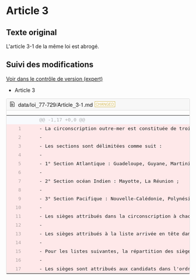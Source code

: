# Article 3

## Texte original

L'article 3-1 de la même loi est abrogé.

## Suivi des modifications

[Voir dans le contrôle de version (expert)](https://github.com/Legilibre/loi_77-729/issues/9)

* Article 3

<style>
.d2h-wrapper{text-align:left}.d2h-file-header{padding:5px 10px;border-bottom:1px solid #d8d8d8;background-color:#f7f7f7}.d2h-file-stats{display:-webkit-box;display:-ms-flexbox;display:flex;margin-left:auto;font-size:14px}.d2h-lines-added{text-align:right;border:1px solid #b4e2b4;border-radius:5px 0 0 5px;color:#399839;padding:2px;vertical-align:middle}.d2h-lines-deleted{text-align:left;border:1px solid #e9aeae;border-radius:0 5px 5px 0;color:#c33;padding:2px;vertical-align:middle;margin-left:1px}.d2h-file-name-wrapper{display:-webkit-box;display:-ms-flexbox;display:flex;-webkit-box-align:center;-ms-flex-align:center;align-items:center;width:100%;font-family:"Source Sans Pro","Helvetica Neue",Helvetica,Arial,sans-serif;font-size:15px}.d2h-file-name{white-space:nowrap;text-overflow:ellipsis;overflow-x:hidden;line-height:21px}.d2h-file-wrapper{border:1px solid #ddd;border-radius:3px;margin-bottom:1em}.d2h-diff-table{width:100%;border-collapse:collapse;font-family:Menlo,Consolas,monospace;font-size:13px}.d2h-diff-tbody>tr>td{height:20px;line-height:20px}.d2h-files-diff{display:block;width:100%;height:100%}.d2h-file-diff{overflow-x:scroll;overflow-y:hidden}.d2h-file-side-diff{display:inline-block;overflow-x:scroll;overflow-y:hidden;width:50%;margin-right:-4px;margin-bottom:-8px}.d2h-code-line{display:inline-block;white-space:nowrap;padding:0 10px;margin-left:80px}.d2h-code-side-line{display:inline-block;white-space:nowrap;padding:0 10px;margin-left:50px}.d2h-code-line del,.d2h-code-side-line del{display:inline-block;margin-top:-1px;text-decoration:none;background-color:#ffb6ba;border-radius:.2em}.d2h-code-line ins,.d2h-code-side-line ins{display:inline-block;margin-top:-1px;text-decoration:none;background-color:#97f295;border-radius:.2em;text-align:left}.d2h-code-line-prefix{display:inline;background:0 0;padding:0;word-wrap:normal;white-space:pre}.d2h-code-line-ctn{display:inline;background:0 0;padding:0;word-wrap:normal;white-space:pre}.line-num1{box-sizing:border-box;float:left;width:40px;overflow:hidden;text-overflow:ellipsis;padding-left:3px}.line-num2{box-sizing:border-box;float:right;width:40px;overflow:hidden;text-overflow:ellipsis;padding-left:3px}.d2h-code-linenumber{box-sizing:border-box;position:absolute;width:86px;padding-left:2px;padding-right:2px;background-color:#fff;color:rgba(0,0,0,.3);text-align:right;border:solid #eee;border-width:0 1px 0 1px;cursor:pointer}.d2h-code-side-linenumber{box-sizing:border-box;position:absolute;width:56px;padding-left:5px;padding-right:5px;background-color:#fff;color:rgba(0,0,0,.3);text-align:right;border:solid #eee;border-width:0 1px 0 1px;cursor:pointer;overflow:hidden;text-overflow:ellipsis}.d2h-del{background-color:#fee8e9;border-color:#e9aeae}.d2h-ins{background-color:#dfd;border-color:#b4e2b4}.d2h-info{background-color:#f8fafd;color:rgba(0,0,0,.3);border-color:#d5e4f2}.d2h-file-diff .d2h-del.d2h-change{background-color:#fdf2d0}.d2h-file-diff .d2h-ins.d2h-change{background-color:#ded}.d2h-file-list-wrapper{margin-bottom:10px}.d2h-file-list-wrapper a{text-decoration:none;color:#3572b0}.d2h-file-list-wrapper a:visited{color:#3572b0}.d2h-file-list-header{text-align:left}.d2h-file-list-title{font-weight:700}.d2h-file-list-line{display:-webkit-box;display:-ms-flexbox;display:flex;text-align:left}.d2h-file-list{display:block;list-style:none;padding:0;margin:0}.d2h-file-list>li{border-bottom:#ddd solid 1px;padding:5px 10px;margin:0}.d2h-file-list>li:last-child{border-bottom:none}.d2h-file-switch{display:none;font-size:10px;cursor:pointer}.d2h-icon-wrapper{line-height:31px}.d2h-icon{vertical-align:middle;margin-right:10px;fill:currentColor}.d2h-deleted{color:#c33}.d2h-added{color:#399839}.d2h-changed{color:#d0b44c}.d2h-moved{color:#3572b0}.d2h-tag{display:-webkit-box;display:-ms-flexbox;display:flex;font-size:10px;margin-left:5px;padding:0 2px;background-color:#fff}.d2h-deleted-tag{border:#c33 1px solid}.d2h-added-tag{border:#399839 1px solid}.d2h-changed-tag{border:#d0b44c 1px solid}.d2h-moved-tag{border:#3572b0 1px solid}.selecting-left .d2h-code-line,.selecting-left .d2h-code-line *,.selecting-left .d2h-code-side-line,.selecting-left .d2h-code-side-line *,.selecting-right td.d2h-code-linenumber,.selecting-right td.d2h-code-linenumber *,.selecting-right td.d2h-code-side-linenumber,.selecting-right td.d2h-code-side-linenumber *{-webkit-touch-callout:none;-webkit-user-select:none;-moz-user-select:none;-ms-user-select:none;user-select:none}.selecting-left .d2h-code-line ::-moz-selection,.selecting-left .d2h-code-line::-moz-selection,.selecting-left .d2h-code-side-line ::-moz-selection,.selecting-left .d2h-code-side-line::-moz-selection,.selecting-right td.d2h-code-linenumber::-moz-selection,.selecting-right td.d2h-code-side-linenumber ::-moz-selection,.selecting-right td.d2h-code-side-linenumber::-moz-selection{background:0 0}.selecting-left .d2h-code-line ::selection,.selecting-left .d2h-code-line::selection,.selecting-left .d2h-code-side-line ::selection,.selecting-left .d2h-code-side-line::selection,.selecting-right td.d2h-code-linenumber::selection,.selecting-right td.d2h-code-side-linenumber ::selection,.selecting-right td.d2h-code-side-linenumber::selection{background:0 0}
</style>

<style>.d2h-wrapper table{margin-bottom:0!important} .d2h-wrapper table td {padding:2px 0!important;border:none}</style>

<div id="diff">
  <div class="d2h-wrapper">
    <div class="d2h-file-wrapper" data-lang="md" id="d2h-453513">
    <div class="d2h-file-header">
    <span class="d2h-file-name-wrapper">
    <span class="d2h-icon-wrapper"><svg aria-hidden="true" class="d2h-icon" height="16" version="1.1" viewBox="0 0 12 16" width="12">
    <path d="M6 5H2v-1h4v1zM2 8h7v-1H2v1z m0 2h7v-1H2v1z m0 2h7v-1H2v1z m10-7.5v9.5c0 0.55-0.45 1-1 1H1c-0.55 0-1-0.45-1-1V2c0-0.55 0.45-1 1-1h7.5l3.5 3.5z m-1 0.5L8 2H1v12h10V5z"></path>
</svg></span>
    <span class="d2h-file-name">data/loi_77-729/Article_3-1.md</span>
    <span class="d2h-tag d2h-changed d2h-changed-tag">CHANGED</span></span>
    </div>
    <div class="d2h-file-diff">
        <div class="d2h-code-wrapper">
            <table class="d2h-diff-table">
                <tbody class="d2h-diff-tbody">
                <tr>
    <td class="d2h-code-linenumber d2h-info"></td>
    <td class="d2h-info">
        <div class="d2h-code-line d2h-info">@@ -1,17 +0,0 @@</div>
    </td>
</tr><tr>
    <td class="d2h-code-linenumber d2h-del">
      <div class="line-num1">1</div>
<div class="line-num2"></div>
    </td>
    <td class="d2h-del">
        <div class="d2h-code-line d2h-del">
            <span class="d2h-code-line-prefix">-</span>
            <span class="d2h-code-line-ctn">La circonscription outre-mer est constituée de trois sections. Chaque liste présentée dans cette circonscription comporte au moins un candidat par section. Le décret prévu au III de l'article 4 répartit les sièges de la circonscription outre-mer entre les trois sections.</span>
        </div>
    </td>
</tr><tr>
    <td class="d2h-code-linenumber d2h-del">
      <div class="line-num1">2</div>
<div class="line-num2"></div>
    </td>
    <td class="d2h-del">
        <div class="d2h-code-line d2h-del">
            <span class="d2h-code-line-prefix">-</span>
        </div>
    </td>
</tr><tr>
    <td class="d2h-code-linenumber d2h-del">
      <div class="line-num1">3</div>
<div class="line-num2"></div>
    </td>
    <td class="d2h-del">
        <div class="d2h-code-line d2h-del">
            <span class="d2h-code-line-prefix">-</span>
            <span class="d2h-code-line-ctn">Les sections sont délimitées comme suit :</span>
        </div>
    </td>
</tr><tr>
    <td class="d2h-code-linenumber d2h-del">
      <div class="line-num1">4</div>
<div class="line-num2"></div>
    </td>
    <td class="d2h-del">
        <div class="d2h-code-line d2h-del">
            <span class="d2h-code-line-prefix">-</span>
        </div>
    </td>
</tr><tr>
    <td class="d2h-code-linenumber d2h-del">
      <div class="line-num1">5</div>
<div class="line-num2"></div>
    </td>
    <td class="d2h-del">
        <div class="d2h-code-line d2h-del">
            <span class="d2h-code-line-prefix">-</span>
            <span class="d2h-code-line-ctn">1° Section Atlantique : Guadeloupe, Guyane, Martinique, Saint-Barthélemy, Saint-Martin, Saint-Pierre-et-Miquelon ;</span>
        </div>
    </td>
</tr><tr>
    <td class="d2h-code-linenumber d2h-del">
      <div class="line-num1">6</div>
<div class="line-num2"></div>
    </td>
    <td class="d2h-del">
        <div class="d2h-code-line d2h-del">
            <span class="d2h-code-line-prefix">-</span>
        </div>
    </td>
</tr><tr>
    <td class="d2h-code-linenumber d2h-del">
      <div class="line-num1">7</div>
<div class="line-num2"></div>
    </td>
    <td class="d2h-del">
        <div class="d2h-code-line d2h-del">
            <span class="d2h-code-line-prefix">-</span>
            <span class="d2h-code-line-ctn">2° Section océan Indien : Mayotte, La Réunion ;</span>
        </div>
    </td>
</tr><tr>
    <td class="d2h-code-linenumber d2h-del">
      <div class="line-num1">8</div>
<div class="line-num2"></div>
    </td>
    <td class="d2h-del">
        <div class="d2h-code-line d2h-del">
            <span class="d2h-code-line-prefix">-</span>
        </div>
    </td>
</tr><tr>
    <td class="d2h-code-linenumber d2h-del">
      <div class="line-num1">9</div>
<div class="line-num2"></div>
    </td>
    <td class="d2h-del">
        <div class="d2h-code-line d2h-del">
            <span class="d2h-code-line-prefix">-</span>
            <span class="d2h-code-line-ctn">3° Section Pacifique : Nouvelle-Calédonie, Polynésie française, Wallis-et-Futuna.</span>
        </div>
    </td>
</tr><tr>
    <td class="d2h-code-linenumber d2h-del">
      <div class="line-num1">10</div>
<div class="line-num2"></div>
    </td>
    <td class="d2h-del">
        <div class="d2h-code-line d2h-del">
            <span class="d2h-code-line-prefix">-</span>
        </div>
    </td>
</tr><tr>
    <td class="d2h-code-linenumber d2h-del">
      <div class="line-num1">11</div>
<div class="line-num2"></div>
    </td>
    <td class="d2h-del">
        <div class="d2h-code-line d2h-del">
            <span class="d2h-code-line-prefix">-</span>
            <span class="d2h-code-line-ctn">Les sièges attribués dans la circonscription à chacune des listes en application de l'article 3 sont ensuite répartis entre sections, dans l'ordre décroissant des voix obtenues par chacune des listes. En cas d'égalité des suffrages, la liste dont la moyenne d'âge est la plus élevée est placée en tête dans l'ordre de répartition des sièges.</span>
        </div>
    </td>
</tr><tr>
    <td class="d2h-code-linenumber d2h-del">
      <div class="line-num1">12</div>
<div class="line-num2"></div>
    </td>
    <td class="d2h-del">
        <div class="d2h-code-line d2h-del">
            <span class="d2h-code-line-prefix">-</span>
        </div>
    </td>
</tr><tr>
    <td class="d2h-code-linenumber d2h-del">
      <div class="line-num1">13</div>
<div class="line-num2"></div>
    </td>
    <td class="d2h-del">
        <div class="d2h-code-line d2h-del">
            <span class="d2h-code-line-prefix">-</span>
            <span class="d2h-code-line-ctn">Les sièges attribués à la liste arrivée en tête dans la circonscription en application de l'article 3 sont répartis entre les sections qui la composent au prorata du pourcentage des suffrages exprimés obtenus par la liste dans chaque section. Cette attribution opérée, les sièges restant à attribuer sont répartis entre les sections selon la règle de la plus forte moyenne. Si plusieurs sections ont la même moyenne pour l'attribution du dernier siège, celui-ci revient à la section qui a obtenu le plus grand nombre de suffrages. En cas d'égalité de suffrages, le siège est attribué à la section dont le candidat susceptible d'être proclamé élu est le plus âgé.</span>
        </div>
    </td>
</tr><tr>
    <td class="d2h-code-linenumber d2h-del">
      <div class="line-num1">14</div>
<div class="line-num2"></div>
    </td>
    <td class="d2h-del">
        <div class="d2h-code-line d2h-del">
            <span class="d2h-code-line-prefix">-</span>
        </div>
    </td>
</tr><tr>
    <td class="d2h-code-linenumber d2h-del">
      <div class="line-num1">15</div>
<div class="line-num2"></div>
    </td>
    <td class="d2h-del">
        <div class="d2h-code-line d2h-del">
            <span class="d2h-code-line-prefix">-</span>
            <span class="d2h-code-line-ctn">Pour les listes suivantes, la répartition des sièges entre sections est faite de façon analogue, dans la limite du nombre de sièges par section. Lorsque les sièges d'une section sont intégralement pourvus, la répartition des sièges suivants est faite dans les sections disposant de sièges à pourvoir.</span>
        </div>
    </td>
</tr><tr>
    <td class="d2h-code-linenumber d2h-del">
      <div class="line-num1">16</div>
<div class="line-num2"></div>
    </td>
    <td class="d2h-del">
        <div class="d2h-code-line d2h-del">
            <span class="d2h-code-line-prefix">-</span>
        </div>
    </td>
</tr><tr>
    <td class="d2h-code-linenumber d2h-del">
      <div class="line-num1">17</div>
<div class="line-num2"></div>
    </td>
    <td class="d2h-del">
        <div class="d2h-code-line d2h-del">
            <span class="d2h-code-line-prefix">-</span>
            <span class="d2h-code-line-ctn">Les sièges sont attribués aux candidats dans l'ordre de présentation sur chaque section.</span>
        </div>
    </td>
</tr>
                </tbody>
            </table>
        </div>
    </div>
</div>
</div>
</div>